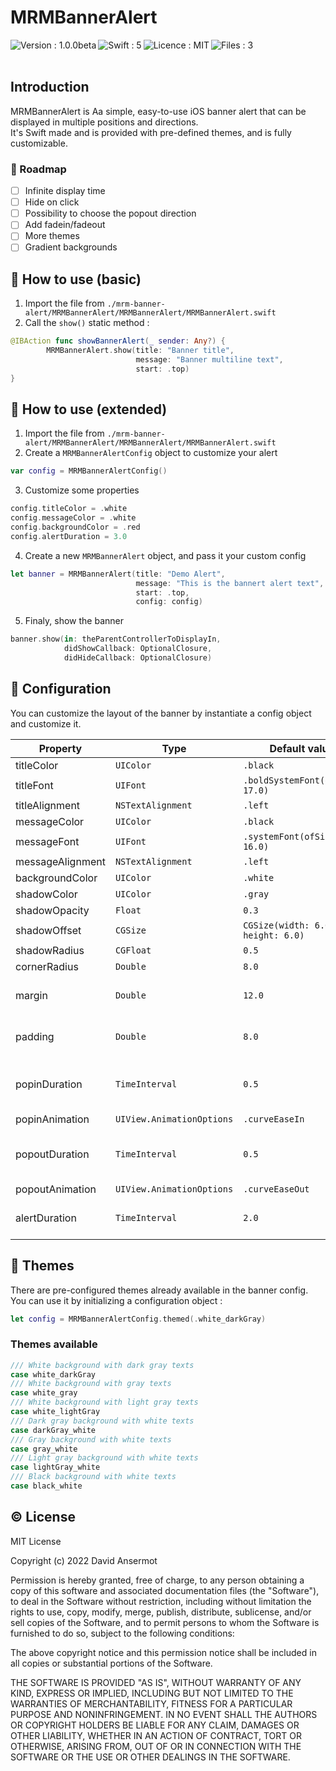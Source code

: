 # MRMBannerAlert

<img align="left" alt="Version : 1.0.0beta" src="https://img.shields.io/badge/Version-1.0.0beta-lightblue.svg" /> <img align="left" alt="Swift : 5" src="https://img.shields.io/badge/Swift-5-blue.svg" /> <img align="left" alt="Licence : MIT" src="https://img.shields.io/badge/Licence-MIT-blue.svg" /> <img align="left" alt="Files : 3" src="https://img.shields.io/badge/Files-3-blue.svg" />
<br /><br />

## Introduction

MRMBannerAlert is Aa simple, easy-to-use iOS banner alert that can be displayed in multiple positions and directions. <br />
It's Swift made and is provided with pre-defined themes, and is fully customizable.

### :blue_car: Roadmap
- [ ] Infinite display time
- [ ] Hide on click
- [ ] Possibility to choose the popout direction
- [ ] Add fadein/fadeout
- [ ] More themes
- [ ] Gradient backgrounds

## :notebook: How to use (basic)

1. Import the file from `./mrm-banner-alert/MRMBannerAlert/MRMBannerAlert/MRMBannerAlert.swift`
2. Call the ```show()``` static method :
```swift
@IBAction func showBannerAlert(_ sender: Any?) {
        MRMBannerAlert.show(title: "Banner title",
                            message: "Banner multiline text",
                            start: .top)
}
```

## :notebook_with_decorative_cover: How to use (extended)

1. Import the file from `./mrm-banner-alert/MRMBannerAlert/MRMBannerAlert/MRMBannerAlert.swift`
2. Create a `MRMBannerAlertConfig` object to customize your alert 
```swift
var config = MRMBannerAlertConfig()
```
3. Customize some properties 
```swift
config.titleColor = .white
config.messageColor = .white
config.backgroundColor = .red
config.alertDuration = 3.0 
```
4. Create a new `MRMBannerAlert` object, and pass it your custom config
```swift
let banner = MRMBannerAlert(title: "Demo Alert", 
                            message: "This is the bannert alert text", 
                            start: .top, 
                            config: config)
```
5. Finaly, show the banner
```swift
banner.show(in: theParentControllerToDisplayIn, 
            didShowCallback: OptionalClosure, 
            didHideCallback: OptionalClosure)
```

## :wrench: Configuration
You can customize the layout of the banner by instantiate a config object and customize it.

| Property      | Type          | Default value | Description    | 
| ------------- | ------------- | ------------- | ------------- |
| titleColor  | `UIColor`  | `.black`  |    |
| titleFont  | `UIFont`  | `.boldSystemFont(ofSize: 17.0)`  |    |
| titleAlignment  | `NSTextAlignment`  | `.left`  |    |
| messageColor  | `UIColor`  | `.black`  |    |
| messageFont  | `UIFont`  | `.systemFont(ofSize: 16.0)`  |    |
| messageAlignment  | `NSTextAlignment`  | `.left`  |    |
| backgroundColor  | `UIColor`  | `.white`  |    |
| shadowColor  | `UIColor`  | `.gray`  |    |
| shadowOpacity  | `Float`  | `0.3`  |    |
| shadowOffset  | `CGSize`  | `CGSize(width: 6.0, height: 6.0)`  |    |
| shadowRadius  | `CGFloat`  | `0.5`  |    |
| cornerRadius  | `Double`  | `8.0`  |    |
| margin  | `Double`  | `12.0`  | Margin **outside** the banner   |
| padding  | `Double`  | `8.0`  | Padding **inside** the banner   |
| popinDuration  | `TimeInterval`  | `0.5`  | Time the banner takes to display   |
| popinAnimation  | `UIView.AnimationOptions`  | `.curveEaseIn`  |    |
| popoutDuration  | `TimeInterval`  | `0.5`  | Time the banner takes to hide   |
| popoutAnimation  | `UIView.AnimationOptions`  | `.curveEaseOut`  |    |
| alertDuration  | `TimeInterval`  | `2.0`  | Time the banner is displayed   |

## :art: Themes
There are pre-configured themes already available in the banner config. <br />
You can use it by initializing a configuration object : 
```swift
let config = MRMBannerAlertConfig.themed(.white_darkGray)
```

### Themes available 
```swift
/// White background with dark gray texts
case white_darkGray
/// White background with gray texts
case white_gray
/// White background with light gray texts
case white_lightGray
/// Dark gray background with white texts
case darkGray_white
/// Gray background with white texts
case gray_white
/// Light gray background with white texts
case lightGray_white
/// Black background with white texts
case black_white
```

## :copyright: License

MIT License

Copyright (c) 2022 David Ansermot

Permission is hereby granted, free of charge, to any person obtaining a copy
of this software and associated documentation files (the "Software"), to deal
in the Software without restriction, including without limitation the rights
to use, copy, modify, merge, publish, distribute, sublicense, and/or sell
copies of the Software, and to permit persons to whom the Software is
furnished to do so, subject to the following conditions:

The above copyright notice and this permission notice shall be included in all
copies or substantial portions of the Software.

THE SOFTWARE IS PROVIDED "AS IS", WITHOUT WARRANTY OF ANY KIND, EXPRESS OR
IMPLIED, INCLUDING BUT NOT LIMITED TO THE WARRANTIES OF MERCHANTABILITY,
FITNESS FOR A PARTICULAR PURPOSE AND NONINFRINGEMENT. IN NO EVENT SHALL THE
AUTHORS OR COPYRIGHT HOLDERS BE LIABLE FOR ANY CLAIM, DAMAGES OR OTHER
LIABILITY, WHETHER IN AN ACTION OF CONTRACT, TORT OR OTHERWISE, ARISING FROM,
OUT OF OR IN CONNECTION WITH THE SOFTWARE OR THE USE OR OTHER DEALINGS IN THE
SOFTWARE.
